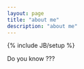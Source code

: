 ```yaml
---
layout: page
title: "about me"
description: "about me"
---
```

{% include JB/setup %}

Do you know ???
